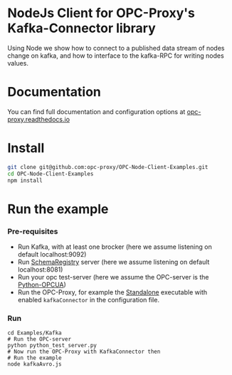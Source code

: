 # NodeJs Client for OPC-Proxy's Kafka-Connector library

Using Node we show how to connect to a published data stream of nodes change on kafka, and how to interface to the kafka-RPC for writing nodes values.

# Documentation
You can find full documentation and configuration options at [opc-proxy.readthedocs.io](https://opc-proxy.readthedocs.io/en/latest/)


# Install

```bash
git clone git@github.com:opc-proxy/OPC-Node-Client-Examples.git
cd OPC-Node-Client-Examples
npm install
```

# Run the example

### Pre-requisites

- Run Kafka, with at least one brocker (here we assume listening on default localhost:9092)
- Run [SchemaRegistry](https://www.confluent.io/confluent-schema-registry) server (here we assume listening on default localhost:8081)
- Run your opc test-server (here we assume the OPC-server is the [Python-OPCUA](https://github.com/FreeOpcUa/python-opcua))
- Run the OPC-Proxy, for example the [Standalone](https://github.com/opc-proxy/opcProxy-Standalone) executable with enabled ``kafkaConnector`` in the configuration file.

### Run 

```
cd Examples/Kafka
# Run the OPC-server
python python_test_server.py
# Now run the OPC-Proxy with KafkaConnector then 
# Run the example
node kafkaAvro.js
```

 
